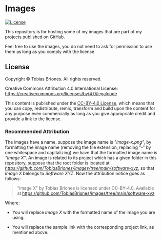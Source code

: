 # Images

[![License](https://img.shields.io/github/license/TobiasBriones/images.svg?style=flat-square)](https://github.com/TobiasBriones/images/blob/main/LICENSE)

This repository is for hosting some of my images that are part of my projects published on GitHub.

Feel free to use the images, you do not need to ask for permission to use them as long as you comply
with the license.

## License

Copyright © Tobias Briones. All rights reserved.

Creative Commons Attribution 4.0 International
License: https://creativecommons.org/licenses/by/4.0/legalcode

This content is published under
the [CC-BY-4.0 License](https://creativecommons.org/licenses/by/4.0/), which means that you can
copy, redistribute, remix, transform and build upon the content for any purpose even commercially as
long as you give appropriate credit and provide a link to the license.

### Recommended Attribution

The images have a name, suppose the image name is *"image-x.png"*, by formatting the image name
(removing the file extension, replacing "-" by one whitespace and capitalizing) we have that the
formatted image name is *"Image X"*. An image is related to its project which has a given folder in
this repository, suppose that the root folder is located
at *https://github.com/TobiasBriones/images/tree/main/software-xyz*, so that *Image X* belongs
to *Software XYZ*. Now the attribution notice goes as follows:

> "Image X" by Tobias Briones is licensed under CC-BY-4.0. Available at
> https://github.com/TobiasBriones/images/tree/main/software-xyz

Where:

- You will replace *Image X* with the formatted name of the image you are using.

- You will replace the sample link with the corresponding project link, as mentioned above.
